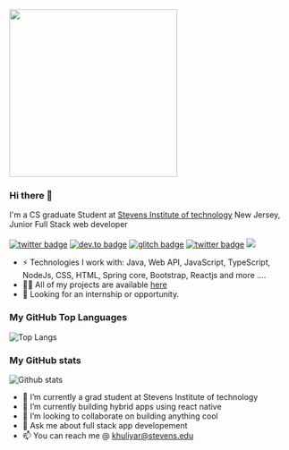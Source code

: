 <img src="https://media.giphy.com/media/p4NLw3I4U0idi/giphy.gif" width="300">

### Hi there 👋

I'm a CS graduate Student at [Stevens Institute of technology](https://www.stevens.edu/) New Jersey, Junior Full Stack web developer <br/> <br/>
[![twitter badge](https://img.shields.io/badge/twitter-@kishan-%231FA1F1?style=flat&logo=twitter&logoColor=white)](https://kishanhuliyar.netlify.app/)
[![dev.to badge](https://img.shields.io/badge/linkedin-kishan-%230177B5?style=flat&logo=linkedin)](https://www.linkedin.com/in/kishanhuliyar)
[![glitch badge](https://img.shields.io/badge/facebook-mo.kishan-%23FF0000?style=flat&logo=facebook)](https://www.facebook.com/kishanhj)
[![twitter badge](https://img.shields.io/badge/instagram-@kishan-%23E4415F?style=flat&logo=instagram&logoColor=white)](https://www.instagram.com/kishanhuliyar_)
![](https://komarev.com/ghpvc/?username=kishanhj&color=brightgreen&style=flat)

- ⚡️ Technologies I work with: Java, Web API, JavaScript, TypeScript, NodeJs, CSS, HTML, Spring core, Bootstrap, Reactjs and more ....
- 👨‍💻 All of my projects are available  [here](https://github.com/kishanhj?tab=repositories)
- 👯 Looking for an internship or opportunity.

### My GitHub Top Languages 
![Top Langs](https://github-readme-stats.vercel.app/api/top-langs/?username=kishanhj&hide=css,html)
### My GitHub stats
![Github stats](https://github-readme-stats.vercel.app/api?username=kishanhj&show_icons=true)


- 🔭 I’m currently a grad student at Stevens Institute of technology
- 🌱 I’m currently building hybrid apps using react native
- 👯 I’m looking to collaborate on building anything cool
- 💬 Ask me about full stack app developement
- 📫 You can reach me @ khuliyar@stevens.edu

